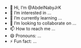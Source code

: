 - 👋 Hi, I’m @AbdelNabyJrK
- 👀 I’m interested in ...
- 🌱 I’m currently learning ...
- 💞️ I’m looking to collaborate on ...
- 📫 How to reach me ...
- 😄 Pronouns: ...
- ⚡ Fun fact: ...

<!---
AbdelNabyJrK/AbdelNabyJrK is a ✨ special ✨ repository because its `README.md` (this file) appears on your GitHub profile.
You can click the Preview link to take a look at your changes.
--->
